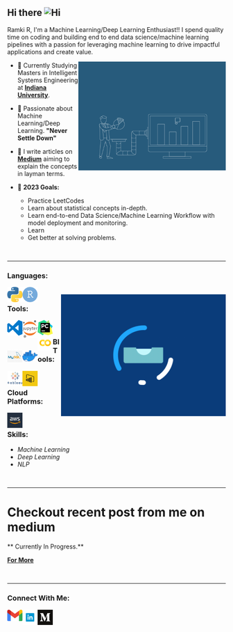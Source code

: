 ## Hi there <img width="28px" alt="Hi" src="https://user-images.githubusercontent.com/1303154/88677602-1635ba80-d120-11ea-84d8-d263ba5fc3c0.gif" />

Ramki R, I'm a Machine Learning/Deep Learning Enthusiast!! I spend quality time on coding and building end to end data science/machine learning pipelines with a passion for leveraging machine learning to drive impactful applications and create value.

<img align="right" alt="GIF" src="datascienctist.gif" width="340" height="250" />


- 🔭 Currently Studying Masters in Intelligent Systems Engineering at **<a href="https://luddy.indiana.edu/">Indiana University</a>**.
  
- 🌱 Passionate about Machine Learning/Deep Learning. **"Never Settle Down"**
  
- 👯 I write articles on **<a href="https://medium.com/@rr9876039">Medium</a>** aiming to explain the concepts in layman terms.
  
- 🥅 **2023 Goals:** 
  - Practice LeetCodes
  - Learn about statistical concepts in-depth.
  - Learn end-to-end Data Science/Machine Learning Workflow with model deployment and monitoring. 
  - Learn 
  - Get better at solving problems.


<br />

* * *



### **Languages**:

[<img align="left" alt="Python" width="35px" src="python.png" />](https://docs.python.org/3/)

[<img align="left" alt="R" width="35px" src="r.png" />](https://www.r-project.org/about.html)

</br>

<img align="right" alt="GIF" src="stack.gif" width="380" height="280" />

### **Tools**:

[<img align="left" alt="Visual Studio Code" width="35px" src="vscode.svg" />](https://docs.microsoft.com/en-us/visualstudio/?view=vs-2019)

[<img align="left" alt="Jupyter" width="35px" src="jupyter.png" />](https://jupyter.org/)

[<img align="left" alt="PyCharm" width="35px" src="pycharm.png" />](https://www.jetbrains.com/pycharm/)

[<img align="left" alt="Colab" width="35px" src="colab.png" />](https://colab.research.google.com/github/tensorflow/examples/blob/master/courses/udacity_intro_to_tensorflow_for_deep_learning/l01c01_introduction_to_colab_and_python.ipynb)

[<img align="left" alt="MySQL" width="35px" src="mysql.jpg" />](https://dev.mysql.com/doc/)

[<img align="left" alt="Docker" width="35px" src="docker.png" />](https://docs.docker.com/engine/)

</br>

### **BI Tools**:

[<img align="left" alt="Tableau" width="35px" src="tableau1.png" />](https://www.tableau.com/trial/tableau-software?utm_campaign_id=2017049&utm_campaign=Prospecting-CORE-ALL-ALL-ALL-ALL&utm_medium=Paid+Search&utm_source=Google+Search&utm_language=EN&utm_country=IND&kw=tableau&adgroup=CTX-Brand+Priority-Core-EN-E&adused=484165494676&matchtype=e&placement=&gclsrc=aw.ds&&gclid=EAIaIQobChMIos-i5Zin7gIVliQrCh0BuQDZEAAYASAAEgITMvD_BwE)

[<img align="left" alt="PowerBI" width="35px" src="PowerBI.png" />](https://powerbi.microsoft.com/en-us/)

</br>

### **Cloud Platforms**:

[<img align="left" alt="AWS" width="35px" src="aws.jpeg" />](https://aws.amazon.com/free/?trk=ps_a134p000003yhlXAAQ&trkCampaign=acq_paid_search_brand&sc_channel=ps&sc_campaign=acquisition_IN&sc_publisher=google&sc_category=core-main&sc_country=IN&sc_geo=APAC&sc_outcome=Acquisition&sc_detail=aws&sc_content=Brand_Core_aws_e&sc_matchtype=e&sc_segment=453325184782&sc_medium=ACQ-P|PS-GO|Brand|Desktop|SU|Core-Main|Core|IN|EN|Text&s_kwcid=AL!4422!3!453325184782!e!!g!!aws&ef_id=CjwKCAiA9vOABhBfEiwATCi7GGqUPXvbfEPvkKnmRUOw0n8p-rVIgAse793IAw-LS7yNOgvcf3gdsRoCm4kQAvD_BwE:G:s&s_kwcid=AL!4422!3!453325184782!e!!g!!aws&all-free-tier.sort-by=item.additionalFields.SortRank&all-free-tier.sort-order=asc)

</br>

### **Skills**:
- *Machine Learning*
- *Deep Learning*
- *NLP*

</br>


* * *

# **Checkout recent post from me on medium**

** Currently In Progress.**
<!-- <a target="_blank" href="https://github-readme-medium-recent-article.vercel.app/medium/@abhigyan.singh282/0"><img src="https://github-readme-medium-recent-article.vercel.app/medium/@abhigyan-singh282/0" alt="Recent Article 0"> 
</br>
<a target="_blank" href="https://github-readme-medium-recent-article.vercel.app/medium/@abhigyan.singh282/1"><img src="https://github-readme-medium-recent-article.vercel.app/medium/@abhigyan-singh282/1" alt="Recent Article 1">
</br>
<a target="_blank" href="https://github-readme-medium-recent-article.vercel.app/medium/@abhigyan.singh282/2"><img src="https://github-readme-medium-recent-article.vercel.app/medium/@abhigyan-singh282/2" alt="Recent Article 2">
</br> -->
**<a href="https://medium.com/@rr9876039">For More</a>**

<br />

* * *

### **Connect With Me**:

[<img align="left" alt="GMail" width="35px" src="gmail.png" />](rr9876039@gmail.com)

[<img align="left" alt="LinkedIn" width="35px" src="linkedin.png" />](https://www.linkedin.com/in/ramki-r-086140228/)

[<img align="left" alt="Medium" width="35px" src="1200px-Medium_logo_Monogram.svg.png" />](https://medium.com/@rr9876039)

